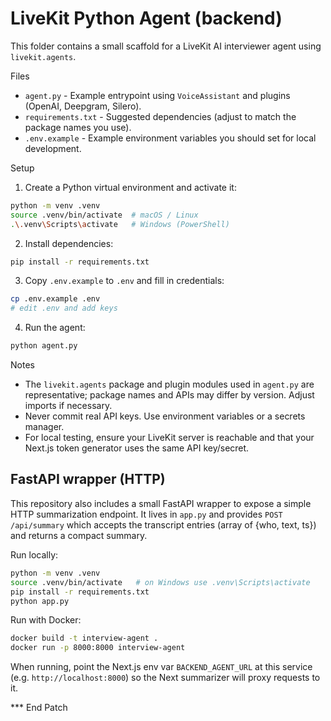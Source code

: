 # LiveKit Python Agent (backend)

This folder contains a small scaffold for a LiveKit AI interviewer agent using `livekit.agents`.

Files

- `agent.py` - Example entrypoint using `VoiceAssistant` and plugins (OpenAI, Deepgram, Silero).
- `requirements.txt` - Suggested dependencies (adjust to match the package names you use).
- `.env.example` - Example environment variables you should set for local development.

Setup

1. Create a Python virtual environment and activate it:

```bash
python -m venv .venv
source .venv/bin/activate  # macOS / Linux
.\.venv\Scripts\activate   # Windows (PowerShell)
```

2. Install dependencies:

```bash
pip install -r requirements.txt
```

3. Copy `.env.example` to `.env` and fill in credentials:

```bash
cp .env.example .env
# edit .env and add keys
```

4. Run the agent:

```bash
python agent.py
```

Notes

- The `livekit.agents` package and plugin modules used in `agent.py` are representative; package names and APIs may differ by version. Adjust imports if necessary.
- Never commit real API keys. Use environment variables or a secrets manager.
- For local testing, ensure your LiveKit server is reachable and that your Next.js token generator uses the same API key/secret.

FastAPI wrapper (HTTP)
----------------------

This repository also includes a small FastAPI wrapper to expose a simple HTTP summarization endpoint. It lives in `app.py` and provides `POST /api/summary` which accepts the transcript entries (array of {who, text, ts}) and returns a compact summary.

Run locally:

```bash
python -m venv .venv
source .venv/bin/activate   # on Windows use .venv\Scripts\activate
pip install -r requirements.txt
python app.py
```

Run with Docker:

```bash
docker build -t interview-agent .
docker run -p 8000:8000 interview-agent
```

When running, point the Next.js env var `BACKEND_AGENT_URL` at this service (e.g. `http://localhost:8000`) so the Next summarizer will proxy requests to it.

*** End Patch